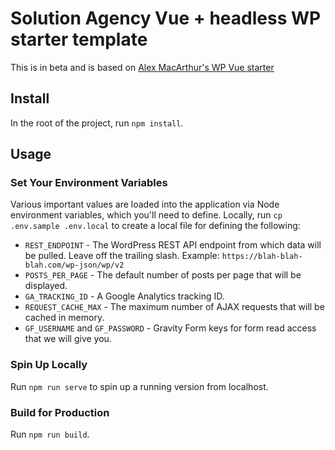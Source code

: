 # Solution Agency Vue + headless WP starter template

This is in beta and is based on [Alex MacArthur's WP Vue starter](https://macarthur.me/)

## Install

In the root of the project, run `npm install`.

## Usage

### Set Your Environment Variables

Various important values are loaded into the application via Node environment variables, which you'll need to define. Locally, run `cp .env.sample .env.local` to create a local file for defining the following:

- `REST_ENDPOINT` - The WordPress REST API endpoint from which data will be pulled. Leave off the trailing slash. Example: `https://blah-blah-blah.com/wp-json/wp/v2`
- `POSTS_PER_PAGE` - The default number of posts per page that will be displayed.
- `GA_TRACKING_ID` - A Google Analytics tracking ID.
- `REQUEST_CACHE_MAX` - The maximum number of AJAX requests that will be cached in memory.
- `GF_USERNAME` and `GF_PASSWORD` - Gravity Form keys for form read access that we will give you.

### Spin Up Locally

Run `npm run serve` to spin up a running version from localhost.

### Build for Production

Run `npm run build`.